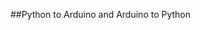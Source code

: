 ##Python to Arduino and Arduino to Python
<br>
<br>
<!--
I have searched extensively for a system that simplifies reading and sending data through USB to Arduino but didn't find any. 
So, I have written this code to remember how to do it properly.

Note that in this code, I expect that only one line is sent from the Arduino at a time. 
If there are multiple lines, I add them to a String and output them all at once.

If you find any problems with my code, please let me know and I'll fix them.
-->

